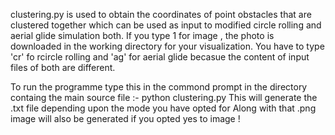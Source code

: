clustering.py is used to obtain the coordinates of point obstacles that are clustered together which can be used as input to modified circle rolling and aerial glide simulation both. 
If you type 1 for image , the photo is downloaded in the working directory for your visualization. 
You have to type 'cr' fo rcircle rolling and 'ag' for aerial glide becasue the content of input files of both are different. 

To run the programme type this in the commond prompt in the directory containg the main source file :- python clustering.py
This will generate the .txt file depending upon the mode you have opted for  Along with that .png image will also be generated if you opted yes to image !